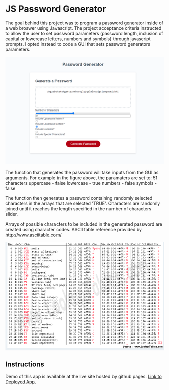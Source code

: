 # JS Password Generator 

The goal behind this project was to program a password generator inside of a web broswer using Javascript. The project acceptance criteria instructed to allow the user to set password parameters (password length, inclusion of capital or lowercase letters, numbers and symbols) through javascript prompts. I opted instead to code a GUI that sets password generators parameters. 

![Password Generator GUI](/assets/passwordgeneratorsite.png)

The function that generates the password will take inputs from the GUI as arguments. For example in the figure above, the paramaters are set to:
51 characters
uppercase - false
lowercase - true
numbers - false
symbols - false 

The function then generates a password containing randomly selected characters in the arrays that are selected 'TRUE'.
Characters are randomly joined until it reaches the length specified in the number of characters slider. 

Arrays of possible characters to be included in the generated password are created using character codes. ASCII table reference provided by http://www.asciitable.com/

![ASCII Table Reference](/assets/asciitableref.png)

## Instructions 

Demo of this app is available at the live site hosted by github pages.
[Link to Deployed App.](https://mother426.github.io/password-generator-JS/)
